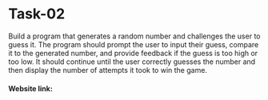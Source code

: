 <h1>Task-02</h1>
</hr>
<p>Build a program that generates a random number and challenges the user to guess it. The program should prompt the user to input their guess, compare it to the generated number, and provide feedback if the guess is too high or too low. It should continue until the user correctly guesses the number and then display the number of attempts it took to win the game.</p>
<h4>Website link: </h4>

